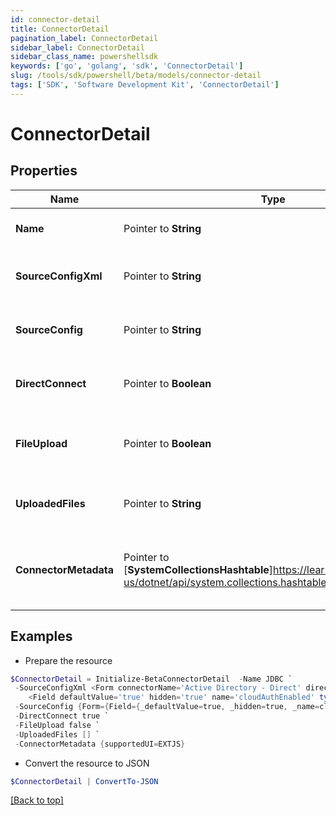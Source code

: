 ```yaml
---
id: connector-detail
title: ConnectorDetail
pagination_label: ConnectorDetail
sidebar_label: ConnectorDetail
sidebar_class_name: powershellsdk
keywords: ['go', 'golang', 'sdk', 'ConnectorDetail'] 
slug: /tools/sdk/powershell/beta/models/connector-detail
tags: ['SDK', 'Software Development Kit', 'ConnectorDetail']
---
```



# ConnectorDetail

## Properties

Name | Type | Description | Notes
------------ | ------------- | ------------- | -------------
**Name** |  Pointer to **String** | The connector name | [optional] 
**SourceConfigXml** |  Pointer to **String** | XML representation of the source config data | [optional] 
**SourceConfig** |  Pointer to **String** | JSON representation of the source config data | [optional] 
**DirectConnect** |  Pointer to **Boolean** | true if the source is a direct connect source | [optional] 
**FileUpload** |  Pointer to **Boolean** | Connector config&#39;s file upload attribute, false if not there | [optional] 
**UploadedFiles** |  Pointer to **String** | List of uploaded file strings for the connector | [optional] 
**ConnectorMetadata** |  Pointer to [**SystemCollectionsHashtable**]https://learn.microsoft.com/en-us/dotnet/api/system.collections.hashtable?view=net-8.0 | Object containing metadata pertinent to the UI to be used | [optional] 

## Examples

- Prepare the resource
```powershell
$ConnectorDetail = Initialize-BetaConnectorDetail  -Name JDBC `
 -SourceConfigXml <Form connectorName='Active Directory - Direct' directConnect='true' name='Active Directory' status='released' type='SourceConfig' xmlns='http://www.sailpoint.com/xsd/sailpoint_form_1_0.xsd'>
	<Field defaultValue='true' hidden='true' name='cloudAuthEnabled' type='boolean' value='true'> </Field> </Form> `
 -SourceConfig {Form={Field={_defaultValue=true, _hidden=true, _name=cloudAuthEnabled, _type=boolean, _value=true}, _xmlns=http://www.sailpoint.com/xsd/sailpoint_form_1_0.xsd, _connectorName=Active Directory - Direct, _directConnect=true, _name=Active Directory, _status=released, _type=SourceConfig, __text=\n\t}} `
 -DirectConnect true `
 -FileUpload false `
 -UploadedFiles [] `
 -ConnectorMetadata {supportedUI=EXTJS}
```

- Convert the resource to JSON
```powershell
$ConnectorDetail | ConvertTo-JSON
```


[[Back to top]](#) 

